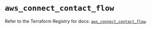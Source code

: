 # `aws_connect_contact_flow`

Refer to the Terraform Registry for docs: [`aws_connect_contact_flow`](https://registry.terraform.io/providers/hashicorp/aws/5.74.0/docs/resources/connect_contact_flow).
